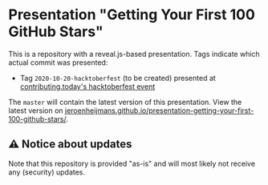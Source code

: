 # Presentation "Getting Your First 100 GitHub Stars"

This is a repository with a reveal.js-based presentation.
Tags indicate which actual commit was presented:

- Tag `2020-10-20-hacktoberfest` (to be created) presented at [contributing.today's hacktoberfest event](https://www.contributing.today/)

The `master` will contain the latest version of this presentation.
View the latest version on [jeroenheijmans.github.io/presentation-getting-your-first-100-github-stars/](https://jeroenheijmans.github.io/presentation-getting-your-first-100-github-stars/).

## ⚠️ Notice about updates

Note that this repository is provided "as-is" and will most likely not receive any (security) updates.
